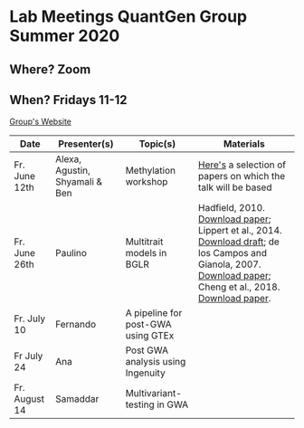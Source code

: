 # Lab Meetings QuantGen Group Summer 2020

## Where? Zoom

## When? Fridays 11-12

[Group's Website](http://quantgen.github.io/)

| Date           | Presenter(s)     |  Topic(s)        |  Materials    |
| -------------  | ---------------- | ---------------- | ------------- |
Fr. June 12th | Alexa, Agustin, Shyamali & Ben | Methylation workshop | [Here's](https://www.dropbox.com/s/sh6wp78vmom847n/intro_to_methylation.zip?dl=0) a selection of papers on which the talk will be based|
Fr. June 26th | Paulino | Multitrait models in BGLR | Hadfield, 2010. [Download paper](https://www.jstatsoft.org/article/view/v033i02); Lippert et al., 2014. [Download draft](http://europepmc.org/article/PPR/ppr7019); de los Campos and Gianola, 2007. [Download paper](https://www.ncbi.nlm.nih.gov/pmc/articles/PMC2682801/); Cheng et al., 2018. [Download paper](https://www.genetics.org/content/209/1/89).|
Fr. July 10 | Fernando | A pipeline for post-GWA using GTEx |  |
 Fr July 24 | Ana | Post GWA analysis using Ingenuity |  |
Fr. August 14 | Samaddar | Multivariant-testing in GWA | |
